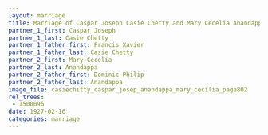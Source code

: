 ```yaml
---
layout: marriage
title: Marriage of Caspar Joseph Casie Chetty and Mary Cecelia Anandappa
partner_1_first: Caspar Joseph
partner_1_last: Casie Chetty
partner_1_father_first: Francis Xavier
partner_1_father_last: Casie Chetty
partner_2_first: Mary Cecelia
partner_2_last: Anandappa
partner_2_father_first: Dominic Philip
partner_2_father_last: Anandappa
image_file: casiechitty_caspar_josep_anandappa_mary_cecilia_page802
rel_trees:
 - I500096
date: 1927-02-16
categories: marriage
---
```


